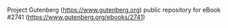 Project Gutenberg (https://www.gutenberg.org) public repository for eBook #2741 (https://www.gutenberg.org/ebooks/2741)
